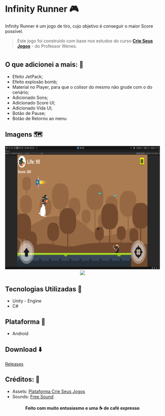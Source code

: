 # Infinity Runner 🎮

Infinity Runner é um jogo de tiro, cujo objetivo é conseguir o maior Score possível.

> Este jogo foi construido com base nos estudos do curso [**Crie Seus Jogos**](https://www.crieseusjogos.com.br/) - do Professor Wenes. 
#
## O que adicionei a mais: 📌
- Efeito JetPack;
- Efeito explosão bomb;
- Material no Player, para que o colisor do mesmo não grude com o do cenário;
- Adicionado Sons;
- Adicionado Score UI;
- Adicionado Vida UI;
- Botão de Pause;
- Botão de Retorno ao menu

## Imagens 🗺️
<div align="center">
  <img src="https://github.com/pierrecampos/infinityRunner/blob/master/Img1.png" height="400px" />
  <img src="https://github.com/pierrecampos/infinityRunner/blob/master/Img2.gif" height="400px"/>
 </div>

## Tecnologias Utilizadas 🤖
- Unity - Engine
- C#

## Plataforma 🎈
- Android

## Download ⬇️
[Releases](https://github.com/pierrecampos/infinityRunner/releases/tag/Latest)

## Créditos: 📣
- Assets: [Plataforma Crie Seus Jogos](https://www.crieseusjogos.com.br/)
- Sounds: [Free Sound](https://freesound.org/)

<h4 align="center"><b>Feito com muito entusiasmo  e uma ☕ de café expresso</b></h4>




